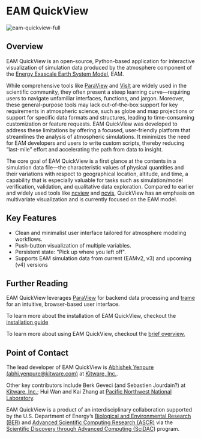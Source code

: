 # EAM QuickView

![eam-quickview-full](../images/eam-quickview-full.png)

## Overview

EAM QuickView is an open-source, Python-based application for interactive visualization of simulation data produced by the atmosphere component of the [Energy Exascale Earth System Model](https://e3sm.org/), EAM.

While comprehensive tools like [ParaView](https://www.paraview.org/) and [VisIt](https://visit-dav.github.io/visit-website/index.html) are widely used in the scientific community, they often present a steep learning curve—requiring users to navigate unfamiliar interfaces, functions, and jargon. Moreover, these general-purpose tools may lack out-of-the-box support for key requirements in atmospheric science, such as globe and map projections or support for specific data formats and structures, leading to time-consuming customization or feature requests. EAM QuickView was developed to address these limitations by offering a focused, user-friendly platform that streamlines the analysis of atmospheric simulations. It minimizes the need for EAM developers and users to write custom scripts, thereby reducing “last-mile” effort and accelerating the path from data to insight.

The core goal of EAM QuickView is a first glance at the contents in a simulation data file—the characteristic values of physical quantities and their variations with respect to geographical location, altitude, and time,  a capability that is especially valuable for tasks such as simulation/model verification, validation, and qualitative data exploration. Compared to earlier and widely used tools like [ncview](https://cirrus.ucsd.edu/ncview/) and [ncvis](https://github.com/SEATStandards/ncvis), QuickView has an emphasis on multivariate visualization and is currently focused on the EAM model.

## Key Features

- Clean and minimalist user interface tailored for atmosphere modeling workflows.
- Push-button visualization of multiple variables.
- Persistent state: "Pick up where you left off".
- Supports EAM simulation data from current (EAMv2, v3) and upcoming (v4) versions

## Further Reading

EAM QuickView leverages [ParaView](https://www.paraview.org/) for backend data processing and [trame](https://kitware.github.io/trame/) for an intuitive, browser-based user interface.

To learn more about the installation of EAM QuickView, checkout the [installation guide](setup/requirements.md)

To learn more about using EAM QuickView, checkout the [brief overview.](tutorials/eamapp.md)

## Point of Contact

The lead developer of EAM QuickView is [Abhishek Yenpure (abhi.yenpure@kitware.com)](https://www.kitware.com/abhishek-yenpure/) at [Kitware, Inc.](https://www.kitware.com/).

Other key contributors include Berk Geveci (and Sebastien Jourdain?) at [Kitware, Inc.](https://www.kitware.com/); Hui Wan and Kai Zhang at [Pacific Northwest National Laboratory](https://www.pnnl.gov/atmospheric-climate-and-earth-sciences-division).

EAM QuickView is a product of an interdisciplinary collaboration supported by the U.S. Department of Energy’s [Biological and Environmental Research (BER)](https://www.energy.gov/science/ber/biological-and-environmental-research) and [Advanced Scientific Computing Research (ASCR)](https://www.energy.gov/science/ascr/advanced-scientific-computing-research) via the [Scientific Discovery through Advanced Computing (SciDAC](https://www.scidac.gov/)) program.


